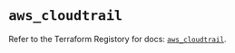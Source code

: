 # `aws_cloudtrail`

Refer to the Terraform Registory for docs: [`aws_cloudtrail`](https://registry.terraform.io/providers/hashicorp/aws/4.63.0/docs/resources/cloudtrail).
